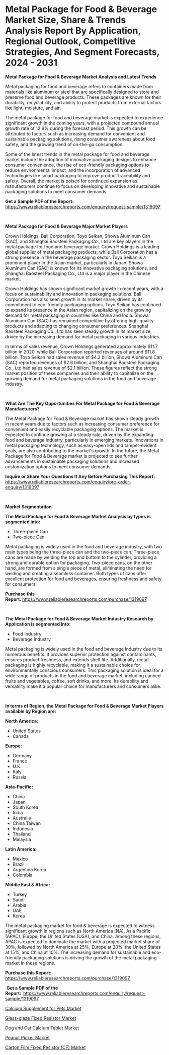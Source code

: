 <p><h1>Metal Package for Food & Beverage Market Size, Share & Trends Analysis Report By Application, Regional Outlook, Competitive Strategies, And Segment Forecasts, 2024 - 2031</h1></p><p><strong>Metal Package for Food & Beverage Market Analysis and Latest Trends</strong></p>
<p><p>Metal packaging for food and beverage refers to containers made from materials like aluminum or steel that are specifically designed to store and preserve food and beverage products. These packages are known for their durability, recyclability, and ability to protect products from external factors like light, moisture, and air.</p><p>The metal package for food and beverage market is expected to experience significant growth in the coming years, with a projected compound annual growth rate of 12.9% during the forecast period. This growth can be attributed to factors such as increasing demand for convenient and sustainable packaging solutions, rising consumer awareness about food safety, and the growing trend of on-the-go consumption.</p><p>Some of the latest trends in the metal package for food and beverage market include the adoption of innovative packaging designs to enhance consumer convenience, the rise of eco-friendly packaging options to reduce environmental impact, and the incorporation of advanced technologies like smart packaging to improve product traceability and safety. Overall, the market is poised for continued expansion as manufacturers continue to focus on developing innovative and sustainable packaging solutions to meet consumer demands.</p></p>
<p><strong>Get a Sample PDF of the Report:&nbsp;</strong> <a href="https://www.reliableresearchreports.com/enquiry/request-sample/1319097">https://www.reliableresearchreports.com/enquiry/request-sample/1319097</a></p>
<p>&nbsp;</p>
<p><strong>Metal Package for Food & Beverage Major Market Players</strong></p>
<p><p>Crown Holdings, Ball Corporation, Toyo Seikan, Showa Aluminum Can (SAC), and Shanghai Baosteel Packaging Co., Ltd are key players in the metal package for food and beverage market. Crown Holdings is a leading global supplier of metal packaging products, while Ball Corporation has a strong presence in the beverage packaging sector. Toyo Seikan is a prominent player in the Asian market, particularly in Japan. Showa Aluminum Can (SAC) is known for its innovative packaging solutions, and Shanghai Baosteel Packaging Co., Ltd is a major player in the Chinese market.</p><p>Crown Holdings has shown significant market growth in recent years, with a focus on sustainability and innovation in packaging solutions. Ball Corporation has also seen growth in its market share, driven by its commitment to eco-friendly packaging options. Toyo Seikan has continued to expand its presence in the Asian region, capitalizing on the growing demand for metal packaging in countries like China and India. Showa Aluminum Can (SAC) has remained competitive by offering high-quality products and adapting to changing consumer preferences. Shanghai Baosteel Packaging Co., Ltd has seen steady growth in its market size, driven by the increasing demand for metal packaging in various industries.</p><p>In terms of sales revenue, Crown Holdings generated approximately $11.7 billion in 2020, while Ball Corporation reported revenues of around $11.8 billion. Toyo Seikan had sales revenue of $4.3 billion, Showa Aluminum Can (SAC) reported revenues of $2.6 billion, and Shanghai Baosteel Packaging Co., Ltd had sales revenue of $2.1 billion. These figures reflect the strong market position of these companies and their ability to capitalize on the growing demand for metal packaging solutions in the food and beverage industry.</p></p>
<p>&nbsp;</p>
<p><strong>What Are The Key Opportunities For Metal Package for Food & Beverage Manufacturers?</strong></p>
<p><p>The Metal Package for Food & Beverage market has shown steady growth in recent years due to factors such as increasing consumer preference for convenient and easily recyclable packaging options. The market is expected to continue growing at a steady rate, driven by the expanding food and beverage industry, particularly in emerging markets. Innovations in metal packaging technology, such as easy-open lids and tamper-evident seals, are also contributing to the market's growth. In the future, the Metal Package for Food & Beverage market is projected to see further advancements in sustainable packaging solutions and increased customization options to meet consumer demands.</p></p>
<p><strong>Inquire or Share Your Questions If Any Before Purchasing This Report:</strong> <a href="https://www.reliableresearchreports.com/enquiry/pre-order-enquiry/1319097">https://www.reliableresearchreports.com/enquiry/pre-order-enquiry/1319097</a></p>
<p>&nbsp;</p>
<p><strong>Market Segmentation</strong></p>
<p><strong>The Metal Package for Food & Beverage Market Analysis by types is segmented into:</strong></p>
<p><ul><li>Three-piece Can</li><li>Two-piece Can</li></ul></p>
<p><p>Metal packaging is widely used in the food and beverage industry, with two main types being the three-piece can and the two-piece can. Three-piece cans are made by welding the top and bottom to the cylinder, providing a strong and durable option for packaging. Two-piece cans, on the other hand, are formed from a single piece of metal, eliminating the need for welding and creating a seamless container. Both types of cans offer excellent protection for food and beverages, ensuring freshness and safety for consumers.</p></p>
<p><strong>Purchase this Report:&nbsp;</strong><a href="https://www.reliableresearchreports.com/purchase/1319097">https://www.reliableresearchreports.com/purchase/1319097</a></p>
<p>&nbsp;</p>
<p><strong>The Metal Package for Food & Beverage Market Industry Research by Application is segmented into:</strong></p>
<p><ul><li>Food Industry</li><li>Beverage Industry</li></ul></p>
<p><p>Metal packaging is widely used in the food and beverage industry due to its numerous benefits. It provides superior protection against contaminants, ensures product freshness, and extends shelf life. Additionally, metal packaging is highly recyclable, making it a sustainable choice for environmentally conscious consumers. This packaging solution is ideal for a wide range of products in the food and beverage market, including canned fruits and vegetables, coffee, soft drinks, and more. Its durability and versatility make it a popular choice for manufacturers and consumers alike.</p></p>
<p>&nbsp;</p>
<p><strong>In terms of Region, the Metal Package for Food & Beverage Market Players available by Region are:</strong></p>
<p>
    <p> <strong> North America: </strong>
        <ul>
            <li>United States</li>
            <li>Canada</li>
        </ul>
        </p> 
    <p> <strong> Europe: </strong>
        <ul>
            <li>Germany</li>
            <li>France</li>
            <li>U.K.</li>
            <li>Italy</li>
            <li>Russia</li>
        </ul>
        </p> 
    <p> <strong> Asia-Pacific: </strong>
        <ul>
            <li>China</li>
            <li>Japan</li>
            <li>South Korea</li>
            <li>India</li>
            <li>Australia</li>
            <li>China Taiwan</li>
            <li>Indonesia</li>
            <li>Thailand</li>
            <li>Malaysia</li>
        </ul>
        </p> 
    <p> <strong> Latin America: </strong>
        <ul>
            <li>Mexico</li>
            <li>Brazil</li>
            <li>Argentina Korea</li>
            <li>Colombia</li>
        </ul>
        </p> 
    <p> <strong> Middle East & Africa: </strong>
        <ul>
            <li>Turkey</li>
            <li>Saudi</li>
            <li>Arabia</li>
            <li>UAE</li>
            <li>Korea</li>
        </ul>
    </p>
    </p>
<p><p>The metal packaging market for food & beverage is expected to witness significant growth in regions such as North America (NA), Asia Pacific (APAC), Europe, the United States (USA), and China. Among these regions, APAC is expected to dominate the market with a projected market share of 30%, followed by North America at 25%, Europe at 20%, the United States at 15%, and China at 10%. The increasing demand for sustainable and eco-friendly packaging solutions is driving the growth of the metal packaging market in these regions.</p></p>
<p><strong>Purchase this Report: </strong><a href="https://www.reliableresearchreports.com/purchase/1319097">https://www.reliableresearchreports.com/purchase/1319097</a></p>
<p>&nbsp;<strong>Get a Sample PDF of the Report:&nbsp;&nbsp;</strong><a href="https://www.reliableresearchreports.com/enquiry/request-sample/1319097">https://www.reliableresearchreports.com/enquiry/request-sample/1319097</a></p>
<p><strong></strong></p>
<p><p><a href="https://carnation-joke-41f.notion.site/Calcium-Supplement-for-Pets-Market-Size-2024-2031-Global-Industrial-Analysis-Key-Geographical-Reg-07b8780f95024707828249955b7a14c3">Calcium Supplement for Pets Market</a></p><p><a href="https://view.publitas.com/reportprime-1/glass-glaze-fixed-resistor-market-research-report-unlocks-analysis-on-the-market-financial-status-market-size-and-market-revenue-upto-2031/">Glass-glaze Fixed Resistor Market</a></p><p><a href="https://adventurous-uranium-ef9.notion.site/Dog-and-Cat-Calcium-Tablet-Market-Size-Furnishes-Valuable-Information-Encompassing-Market-Share-Mar-3207ef38ee11404999cb56db1ea20e01">Dog and Cat Calcium Tablet Market</a></p><p><a href="https://extreme-scabiosa-c81.notion.site/Global-Peanut-Picker-Market-Size-and-Market-Trends-Insights-and-Projections-from-2024-to-2031-56d902b581a64e2e9b8622468be3a432">Peanut Picker Market</a></p><p><a href="https://view.publitas.com/reportprime-1/carton-film-fixed-resistor-cf-market-size-2024-2031-global-industrial-analysis-key-geographical-regions-market-share-top-key-players-product-types-and-forecast-research-report/">Carton Film Fixed Resistor (CF) Market</a></p></p>